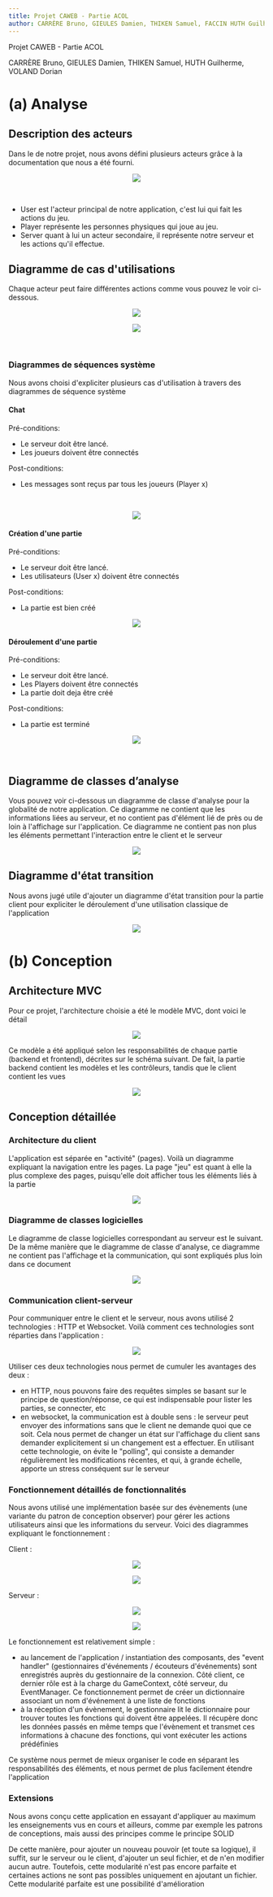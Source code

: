 ```yaml
---
title: Projet CAWEB - Partie ACOL
author: CARRÈRE Bruno, GIEULES Damien, THIKEN Samuel, FACCIN HUTH Guilherme, VOLAND Dorian
---
```

Projet CAWEB - Partie ACOL

CARRÈRE Bruno, GIEULES Damien, THIKEN Samuel, HUTH Guilherme, VOLAND Dorian

# (a) Analyse

## Description des acteurs

Dans le de notre projet, nous avons défini plusieurs acteurs grâce à la documentation que nous a été fourni.

<p align="center">
    <img src="documentation/global/out/acteurs.png">
</p>

<br>

- User est l'acteur principal de notre application, c'est lui qui fait les actions du jeu.
- Player représente les personnes physiques qui joue au jeu.
- Server quant à lui un acteur secondaire, il représente notre serveur et les actions qu'il effectue.

## Diagramme de cas d'utilisations

Chaque acteur peut faire différentes actions comme vous pouvez le voir ci-dessous.

<p align="center">
    <img src="documentation/global/client/../../client/out/use_case.png">
</p>

<p align="center">
    <img src="documentation/server/out/use_case.png">
</p>

<br>

### Diagrammes de séquences système

Nous avons choisi d'expliciter plusieurs cas d'utilisation à travers des diagrammes de séquence système

#### Chat

Pré-conditions:

- Le serveur doit être lancé.
- Les joueurs doivent être connectés

Post-conditions:

- Les messages sont reçus par tous les joueurs (Player x)

<br>
<p align="center">
    <img src="documentation/global/client/../../global/out/sequence_analyse_message_chat.png">
</p>

#### Création d'une partie

Pré-conditions:

- Le serveur doit être lancé.
- Les utilisateurs (User x) doivent être connectés

Post-conditions:

- La partie est bien créé

<p align="center">
    <img src="documentation/global/client/../../global/out/sequence_analyse_creation_partie.png">
</p>

#### Déroulement d'une partie

Pré-conditions:

- Le serveur doit être lancé.
- Les Players doivent être connectés
- La partie doit deja être créé

Post-conditions:

- La partie est terminé

<p align="center">
    <img src="documentation/global/client/../../global/out/sequence_analyse_deroulement_partie.png">
</p>

<br>

## Diagramme de classes d’analyse

Vous pouvez voir ci-dessous un diagramme de classe d'analyse pour la globalité de notre application.
Ce diagramme ne contient que les informations liées au serveur, et no contient pas d'élément lié de près ou de loin à l'affichage sur l'application. Ce diagramme ne contient pas non plus les éléments permettant l'interaction entre le client et le serveur

<p align="center">
    <img src="documentation/server/out/classe_analyse_global.png">
</p>

## Diagramme d'état transition

Nous avons jugé utile d'ajouter un diagramme d'état transition pour la partie client pour expliciter le déroulement d'une utilisation classique de l'application

<p align="center">
    <img src="documentation/client/out/etats_transitions.png">
</p>

# (b) Conception

## Architecture MVC

Pour ce projet, l'architecture choisie a été le modèle MVC, dont voici le détail

<p align="center">
    <img src="documentation/global/out/mvc.png">
</p>

Ce modèle a été appliqué selon les responsabilités de chaque partie (backend et frontend), décrites sur le schéma suivant. De fait, la partie backend contient les modèles et les contrôleurs, tandis que le client contient les vues

<p align="center">
    <img src="documentation/global/out/responsabilite.png">
</p>

## Conception détaillée

### Architecture du client

L'application est séparée en "activité" (pages). Voilà un diagramme expliquant la navigation entre les pages. La page "jeu" est quant à elle la plus complexe des pages, puisqu'elle doit afficher tous les éléments liés à la partie 

<p align="center">
    <img src="documentation/client/out/navigation.png">
</p>

### Diagramme de classes logicielles

Le diagramme de classe logicielles correspondant au serveur est le suivant. De la même manière que le diagramme de classe d'analyse, ce diagramme ne contient pas l'affichage et la communication, qui sont expliqués plus loin dans ce document

<p align="center">
    <img src="documentation/server/out/classe_models.png">
</p>

### Communication client-serveur

Pour communiquer entre le client et le serveur, nous avons utilisé 2 technologies : HTTP et Websocket. Voilà comment ces technologies sont réparties dans l'application :

<p align="center">
    <img src="documentation/global/out/communication.png">
</p>

Utiliser ces deux technologies nous permet de cumuler les avantages des deux :
- en HTTP, nous pouvons faire des requêtes simples se basant sur le principe de question/réponse, ce qui est indispensable pour lister les parties, se connecter, etc
- en websocket, la communication est à double sens : le serveur peut envoyer des informations sans que le client ne demande quoi que ce soit. Cela nous permet de changer un état sur l'affichage du client sans demander explicitement si un changement est a effectuer. En utilisant cette technologie, on évite le "polling", qui consiste a demander régulièrement les modifications récentes, et qui, à grande échelle, apporte un stress conséquent sur le serveur

### Fonctionnement détaillés de fonctionnalités

Nous avons utilisé une implémentation basée sur des évènements (une variante du patron de conception observer) pour gérer les actions utilisateurs ainsi que les informations du serveur. Voici des diagrammes expliquant le fonctionnement :

Client :
<p align="center">
    <img src="documentation/client/out/gestion_evenements.png">
</p>
<p align="center">
    <img src="documentation/client/out/gestion_evenements_sequence.png">
</p>

Serveur :
<p align="center">
    <img src="documentation/server/out/gestion_evenements.png">
</p>
<p align="center">
    <img src="documentation/server/out/gestion_evenements_sequence.png">
</p>

Le fonctionnement est relativement simple :
- au lancement de l'application / instantiation des composants, des "event handler" (gestionnaires d'événements / écouteurs d'événements) sont enregistrés auprès du gestionnaire de la connexion. Côté client, ce dernier rôle est à la charge du GameContext, côté serveur, du EventManager. Ce fonctionnement permet de créer un dictionnaire associant un nom d'événement à une liste de fonctions
- à la réception d'un évènement, le gestionnaire lit le dictionnaire pour trouver toutes les fonctions qui doivent être appelées. Il récupère donc les données passés en même temps que l'évènement et transmet ces informations à chacune des fonctions, qui vont exécuter les actions prédéfinies

Ce système nous permet de mieux organiser le code en séparant les responsabilités des éléments, et nous permet de plus facilement étendre l'application

### Extensions

Nous avons conçu cette application en essayant d'appliquer au maximum les enseignements vus en cours et ailleurs, comme par exemple les patrons de conceptions, mais aussi des principes comme le principe SOLID

De cette manière, pour ajouter un nouveau pouvoir (et toute sa logique), il suffit, sur le serveur ou le client, d'ajouter un seul fichier, et de n'en modifier aucun autre. Toutefois, cette modularité n'est pas encore parfaite et certaines actions ne sont pas possibles uniquement en ajoutant un fichier. Cette modularité parfaite est une possibilité d'amélioration

